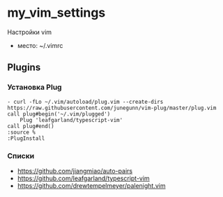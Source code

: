 # my_vim_settings
Настройки vim

- место: ~/.vimrc

## Plugins
### Установка Plug
```
- curl -fLo ~/.vim/autoload/plug.vim --create-dirs https://raw.githubusercontent.com/junegunn/vim-plug/master/plug.vim
call plug#begin('~/.vim/plugged')
    Plug 'leafgarland/typescript-vim'
call plug#end()
:source %
:PlugInstall
```
### Списки
- https://github.com/jiangmiao/auto-pairs
- https://github.com/leafgarland/typescript-vim
- https://github.com/drewtempelmeyer/palenight.vim
